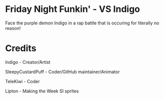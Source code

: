 # Friday Night Funkin' - VS Indigo
Face the purple demon Indigo in a rap battle that is occuring for literally no reason!
# Credits
Indigo - Creator/Artist

SleepyCustardPuff - Coder/GitHub maintainer/Animator

TeleKiwi - Coder

Lipton - Making the Week SI sprites
